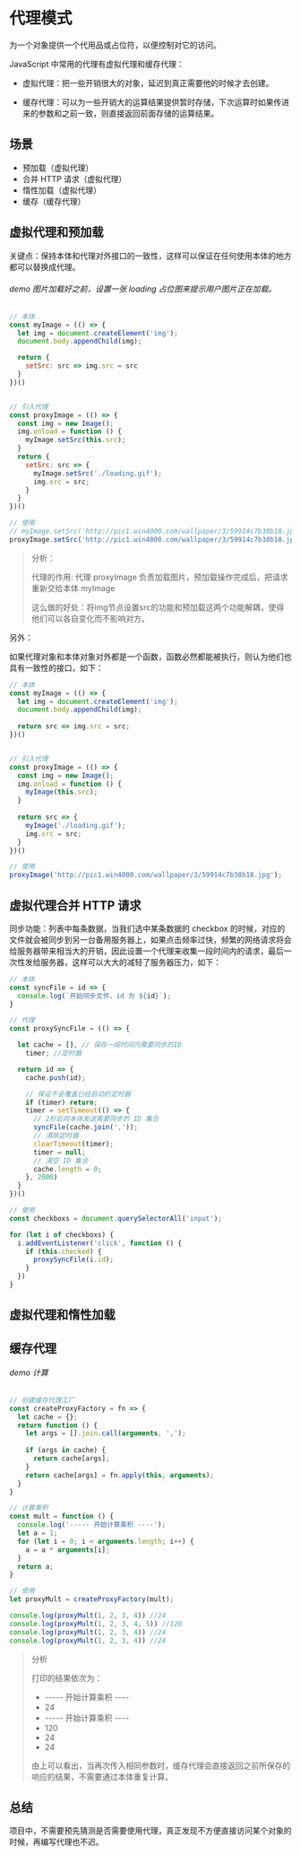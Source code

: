 # 代理模式

为一个对象提供一个代用品或占位符，以便控制对它的访问。

JavaScript 中常用的代理有虚拟代理和缓存代理：

- 虚拟代理：把一些开销很大的对象，延迟到真正需要他的时候才去创建。

- 缓存代理：可以为一些开销大的运算结果提供暂时存储，下次运算时如果传进来的参数和之前一致，则直接返回前面存储的运算结果。

## 场景
- 预加载（虚拟代理）
- 合并 HTTP 请求（虚拟代理）
- 惰性加载（虚拟代理）
- 缓存（缓存代理）

## 虚拟代理和预加载

关键点：保持本体和代理对外接口的一致性，这样可以保证在任何使用本体的地方都可以替换成代理。

###### demo 图片加载好之前，设置一张 loading 占位图来提示用户图片正在加载。

```JavaScript
// 本体
const myImage = (() => {
  let img = document.createElement('img');
  document.body.appendChild(img);

  return {
    setSrc: src => img.src = src
  }
})()


// 引入代理
const proxyImage = (() => {
  const img = new Image();
  img.onload = function () {
    myImage.setSrc(this.src);
  }
  return {
    setSrc: src => {
      myImage.setSrc('./loading.gif');
      img.src = src;
    }
  }
})()

// 使用
// myImage.setSrc('http://pic1.win4000.com/wallpaper/3/59914c7b38b18.jpg');
proxyImage.setSrc('http://pic1.win4000.com/wallpaper/3/59914c7b38b18.jpg');
```
> 分析：
>
> 代理的作用: 代理 proxyImage 负责加载图片，预加载操作完成后，把请求重新交给本体 myImage
>
> 这么做的好处：将img节点设置src的功能和预加载这两个功能解耦，使得他们可以各自变化而不影响对方。

另外：

如果代理对象和本体对象对外都是一个函数，函数必然都能被执行，则认为他们也具有一致性的接口，如下：

```JavaScript
// 本体
const myImage = (() => {
  let img = document.createElement('img');
  document.body.appendChild(img);
  
  return src => img.src = src;
})()


// 引入代理
const proxyImage = (() => {
  const img = new Image();
  img.onload = function () {
    myImage(this.src);
  }
  
  return src => {
    myImage('./loading.gif');
    img.src = src;
  }
})()

// 使用
proxyImage('http://pic1.win4000.com/wallpaper/3/59914c7b38b18.jpg');
```

## 虚拟代理合并 HTTP 请求

同步功能：列表中每条数据，当我们选中某条数据的 checkbox 的时候，对应的文件就会被同步到另一台备用服务器上，如果点击频率过快，频繁的网络请求将会给服务器带来相当大的开销，因此设置一个代理来收集一段时间内的请求，最后一次性发给服务器，这样可以大大的减轻了服务器压力，如下：

```JavaScript
// 本体
const syncFile = id => {
  console.log(`开始同步文件，id 为 ${id}`);
}

// 代理
const proxySyncFile = (() => {

  let cache = [], // 保存一段时间内需要同步的ID
    timer; //定时器

  return id => {
    cache.push(id);

    // 保证不会覆盖已经启动的定时器
    if (timer) return;
    timer = setTimeout(() => {
      // 2秒后向本体发送需要同步的 ID 集合
      syncFile(cache.join(','));
      // 清除定时器
      clearTimeout(timer);
      timer = null;
      // 清空 ID 集合
      cache.length = 0;
    }, 2000)
  }
})()

// 使用
const checkboxs = document.querySelectorAll('input');

for (let i of checkboxs) {
  i.addEventListener('click', function () {
    if (this.checked) {
      proxySyncFile(i.id);
    }
  })
}
```

## 虚拟代理和惰性加载

## 缓存代理

###### demo 计算

```JavaScript
// 创建缓存代理工厂
const createProxyFactory = fn => {
  let cache = {};
  return function () {
    let args = [].join.call(arguments, ',');
    
    if (args in cache) {
      return cache[args];
    }
    return cache[args] = fn.apply(this, arguments);
  }
}

// 计算乘积
const mult = function () {
  console.log('----- 开始计算乘积 ----');
  let a = 1;
  for (let i = 0; i < arguments.length; i++) {
    a = a * arguments[i];
  }
  return a;
}

// 使用
let proxyMult = createProxyFactory(mult);

console.log(proxyMult(1, 2, 3, 4)) //24
console.log(proxyMult(1, 2, 3, 4, 5)) //120
console.log(proxyMult(1, 2, 3, 4)) //24
console.log(proxyMult(1, 2, 3, 4)) //24

```
> 分析
>
> 打印的结果依次为：
> - ----- 开始计算乘积 ----
> - 24
> - ----- 开始计算乘积 ----
> - 120
> - 24
> - 24
>
> 由上可以看出，当再次传入相同参数时，缓存代理会直接返回之前所保存的响应的结果，不需要通过本体重复计算。


## 总结

项目中，不需要预先猜测是否需要使用代理，真正发现不方便直接访问某个对象的时候，再编写代理也不迟。
